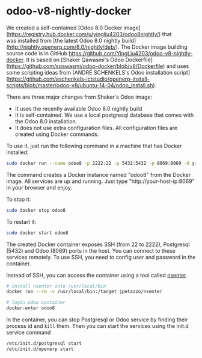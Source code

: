 odoo-v8-nightly-docker
======================

We created a self-contained [Odoo 8.0 Docker image]
(https://registry.hub.docker.com/u/yingliu4203/odoo8nightly/) that  
was installed from [the latest Odoo 8.0 nightly build] 
(http://nightly.openerp.com/8.0/nightly/deb/). 
The Docker image building source code is in GitHub 
 https://github.com/YingLiu4203/odoo-v8-nightly-docker. It is based on 
 [Shaker Qawasmi's Odoo Dockerfile]
(https://github.com/sqawasmi/odoo-docker/blob/v8/Dockerfile) 
and uses some scripting ideas from 
[ANDRÉ SCHENKELS's Odoo installation script] 
(https://github.com/aschenkels-ictstudio/openerp-install-scripts/blob/master/odoo-v8/ubuntu-14-04/odoo_install.sh). 

There are three major changes from Shaker's Odoo image:  

* It uses the recently available Odoo 8.0 nightly build
* It is self-contained. We use a local postgresql database that 
comes with the Odoo 8.0 installation.
* It does not use extra configuration files. All configuration files 
are created using Docker commands.

To use it, just run the following command 
in a machine that has Docker installed:

```bash
sudo docker run --name odoo8 -p 2222:22 -p 5432:5432 -p 8069:8069 -d yingliu4203/odoo8nightly
```

The command creates a Docker instance named "odoo8" from the 
Docker image. All services are up and running. Just type 
"http://your-host-ip:8069" in your browser and enjoy. 

To stop it:

```bash
sudo docker stop odoo8
```

To restart it:

```bash
sudo docker start odoo8
```

The created Docker container exposes SSH (from 22 to 2222), 
Postgresql (5432) and Odoo (8069) ports in the host. 
You can connect to these services remotely.
To use SSH, you need to config user and password in the container.

Instead of SSH, you can access the container using a tool called
[nsenter](https://github.com/jpetazzo/nsenter).

```bash
# install nsenter into /usr/local/bin
docker run --rm -v /usr/local/bin:/target jpetazzo/nsenter

# login odoo container
docker-enter odoo8
```

In the container, you can stop Postgresql or Odoo service
by finding their process id and `kill`  them.
Then you can start the services using the init.d service command

```bash
/etc/init.d/postgresql start
/etc/init.d/openerp start
```
